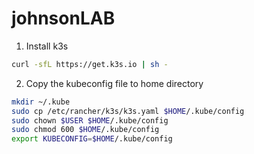 # johnsonLAB

1. Install k3s
```bash
curl -sfL https://get.k3s.io | sh -
```
2. Copy the kubeconfig file to home directory
```bash
mkdir ~/.kube
sudo cp /etc/rancher/k3s/k3s.yaml $HOME/.kube/config
sudo chown $USER $HOME/.kube/config
sudo chmod 600 $HOME/.kube/config
export KUBECONFIG=$HOME/.kube/config
````
